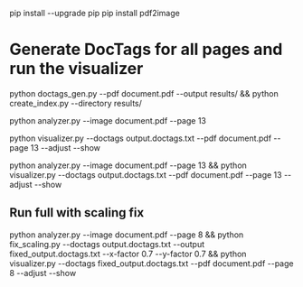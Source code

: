 pip install --upgrade pip
pip install pdf2image


# Generate DocTags for all pages and run the visualizer
python doctags_gen.py --pdf document.pdf --output results/ && python create_index.py --directory results/

python analyzer.py --image document.pdf --page 13

python visualizer.py --doctags output.doctags.txt --pdf document.pdf --page 13 --adjust --show


python analyzer.py --image document.pdf --page 13 && python visualizer.py --doctags output.doctags.txt --pdf document.pdf --page 13 --adjust --show



## Run full with scaling fix
python analyzer.py --image document.pdf --page 8 && python fix_scaling.py --doctags output.doctags.txt --output fixed_output.doctags.txt --x-factor 0.7 --y-factor 0.7 && python visualizer.py --doctags fixed_output.doctags.txt --pdf document.pdf --page 8 --adjust --show